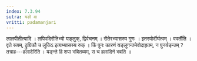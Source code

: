 ```yaml
---
index: 7.3.94
sutra: यङो वा
vritti: padamanjari
---
```


 लालपीतीत्यादि । लपिवदिरौतिभ्यो यङ्लुक्, द्विर्वचनम् । रौतेरभ्यासस्य गुणः । इतरयोर्दीर्घत्वम् । ववर्तीति । वृते रूपम्, ठ्रुग्रिकौ च लुकिऽ इत्यभ्यासस्य रुक् । किं पुनः कारणं यङ्लुगन्तमेवोदाहृतम्, न पुनर्यङ्न्तम् ? तत्राह---हलादेरिति । यङ्न्ते हि शपा भवितव्यम्, स च हलादिर्न भवति ॥
